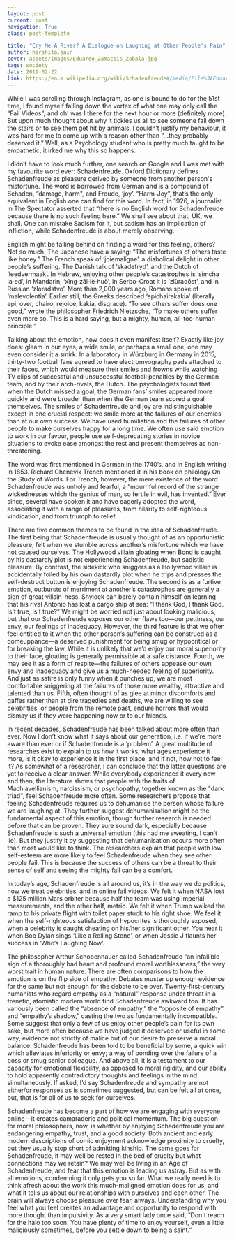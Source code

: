```yaml
---
layout: post
current: post
navigation: True
class: post-template

title: "Cry Me A River? A Dialogue on Laughing at Other People's Pain"
author: harshita.jain
cover: assets/images/Eduardo_Zamacois_Zabala.jpg
tags: society
date: 2019-02-22
link: https://en.m.wikipedia.org/wiki/Schadenfreude#/media/File%3AEduardo_Zamacois_y_Zabala_-_Regreso_al_convento.jpg
---
```

While I was scrolling through Instagram, as one is bound to do for the 51st time, I found myself falling down the vortex of what one may only call the “Fail Videos”; and oh! was I there for the next hour or more (definitely more). But upon much thought about why it tickles us all to see someone fall down the stairs or to see them get hit by animals, I couldn’t justify my behaviour, it was hard for me to come up with a reason other than “...they probably deserved it.” Well, as a Psychology student who is pretty much taught to be empathetic, it irked me why this so happens.

I didn’t have to look much further, one search on Google and I was met with my favourite word ever: Schadenfreude. Oxford Dictionary defines Schadenfreude as pleasure derived by someone from another person's misfortune. The word is borrowed from German and is a compound of Schaden, “damage, harm", and Freude, ‘joy’. “Harm-Joy”, that’s the only equivalent in English one can find for this word. In fact, in 1926, a journalist in The Spectator asserted that “there is no English word for Schadenfreude because there is no such feeling here.” We shall see about that, UK, we shall. One can mistake Sadism for it, but sadism has an implication of infliction, while Schadenfreude is about merely observing.

English might be falling behind on finding a word for this feeling, others? Not so much. The Japanese have a saying: “The misfortunes of others taste like honey.” The French speak of ‘joiemaligne’, a diabolical delight in other people’s suffering. The Danish talk of ‘skadefryd’, and the Dutch of ‘leedvermaak’. In Hebrew, enjoying other people’s catastrophes is ‘simcha la‑ed’, in Mandarin, ‘xìng‑zāi‑lè‑huò’, in Serbo-Croat it is ‘zlùradōst’, and in Russian ‘zloradstvo’. More than 2,000 years ago, Romans spoke of ‘malevolentia’. Earlier still, the Greeks described ‘epichairekakia’ (literally epi, over, chairo, rejoice, kakia, disgrace). “To see others suffer does one good,” wrote the philosopher Friedrich Nietzsche, “To make others suffer even more so. This is a hard saying, but a mighty, human, all-too-human principle.”

Talking about the emotion, how does it even manifest itself? Exactly like joy does: gleam in our eyes, a wide smile, or perhaps a small one, one may even consider it a smirk. In a laboratory in Würzburg in Germany in 2015, thirty-two football fans agreed to have electromyography pads attached to their faces, which would measure their smiles and frowns while watching TV clips of successful and unsuccessful football penalties by the German team, and by their arch-rivals, the Dutch. The psychologists found that when the Dutch missed a goal, the German fans’ smiles appeared more quickly and were broader than when the German team scored a goal themselves. The smiles of Schadenfreude and joy are indistinguishable except in one crucial respect: we smile more at the failures of our enemies than at our own success. We have used humiliation and the failures of other people to make ourselves happy for a long time. We often use said emotion to work in our favour, people use self-deprecating stories in novice situations to evoke ease amongst the rest and present themselves as non-threatening.

The word was first mentioned in German in the 1740’s, and in English writing in 1853. Richard Chenevix Trench mentioned it in his book on philology On the Study of Words. For Trench, however, the mere existence of the word Schadenfreude was unholy and fearful, a “mournful record of the strange wickednesses which the genius of man, so fertile in evil, has invented.” Ever since, several have spoken it and have eagerly adopted the word, associating it with a range of pleasures, from hilarity to self-righteous vindication, and from triumph to relief.

There are five common themes to be found in the idea of Schadenfreude. The first being that Schadenfreude is usually thought of as an opportunistic pleasure, felt when we stumble across another’s misfortune which we have not caused ourselves. The Hollywood villain gloating when Bond is caught by his dastardly plot is not experiencing Schadenfreude, but sadistic pleasure. By contrast, the sidekick who sniggers as a Hollywood villain is accidentally foiled by his own dastardly plot when he trips and presses the self-destruct button is enjoying Schadenfreude. The second is as a furtive emotion, outbursts of merriment at another’s catastrophes are generally a sign of great villain-ness. Shylock can barely contain himself on learning that his rival Antonio has lost a cargo ship at sea: “I thank God, I thank God. Is’t true, is’t true?” We might be worried not just about looking malicious, but that our Schadenfreude exposes our other flaws too—our pettiness, our envy, our feelings of inadequacy. However, the third feature is that we often feel entitled to it when the other person’s suffering can be construed as a comeuppance—a deserved punishment for being smug or hypocritical or for breaking the law. While it is unlikely that we’d enjoy our moral superiority to their face, gloating is generally permissible at a safe distance. Fourth, we may see it as a form of respite—the failures of others appease our own envy and inadequacy and give us a much-needed feeling of superiority. And just as satire is only funny when it punches up, we are most comfortable sniggering at the failures of those more wealthy, attractive and talented than us. Fifth, often thought of as glee at minor discomforts and gaffes rather than at dire tragedies and deaths, we are willing to see celebrities, or people from the remote past, endure horrors that would dismay us if they were happening now or to our friends.

In recent decades, Schadenfreude has been talked about more often than ever. Now I don’t know what it says about our generation, i.e. if we’re more aware than ever or if Schadenfreude is a ‘problem’. A great multitude of researches exist to explain to us how it works, what ages experience it more, is it okay to experience it in the first place, and if not, how not to feel it? As somewhat of a researcher, I can conclude that the latter questions are yet to receive a clear answer. While everybody experiences it every now and then, the literature shows that people with the traits of Machiavellianism, narcissism, or psychopathy, together known as the "dark triad", feel Schadenfreude more often. Some researchers propose that feeling Schadenfreude requires us to dehumanise the person whose failure we are laughing at. They further suggest dehumanisation might be the fundamental aspect of this emotion, though further research is needed before that can be proven. They sure sound dark, especially because Schadenfreude is such a universal emotion (this had me sweating, I can’t lie). But they justify it by suggesting that dehumanisation occurs more often than most would like to think. The researchers explain that people with low self-esteem are more likely to feel Schadenfreude when they see other people fail. This is because the success of others can be a threat to their sense of self and seeing the mighty fall can be a comfort.

In today’s age, Schadenfreude is all around us, it’s in the way we do politics, how we treat celebrities, and in online fail videos. We felt it when NASA lost a $125 million Mars orbiter because half the team was using imperial measurements, and the other half, metric. We felt it when Trump walked the ramp to his private flight with toilet paper stuck to his right shoe. We feel it when the self-righteous satisfaction of hypocrites is thoroughly exposed, when a celebrity is caught cheating on his/her significant other. You hear it when Bob Dylan sings ‘Like a Rolling Stone’, or when Jessie J flaunts her success in ‘Who’s Laughing Now’.

The philosopher Arthur Schopenhauer called Schadenfreude “an infallible sign of a thoroughly bad heart and profound moral worthlessness,” the very worst trait in human nature. There are often comparisons to how the emotion is on the flip side of empathy. Debates muster up enough evidence for the same but not enough for the debate to be over. Twenty-first-century humanists who regard empathy as a “natural” response under threat in a frenetic, atomistic modern world find Schadenfreude awkward too. It has variously been called the “absence of empathy,” the “opposite of empathy” and “empathy’s shadow,” casting the two as fundamentally incompatible. Some suggest that only a few of us enjoy other people’s pain for its own sake, but more often because we have judged it deserved or useful in some way, evidence not strictly of malice but of our desire to preserve a moral balance. Schadenfreude has been told to be beneficial by some, a quick win which alleviates inferiority or envy; a way of bonding over the failure of a boss or smug senior colleague. And above all, it is a testament to our capacity for emotional flexibility, as opposed to moral rigidity, and our ability to hold apparently contradictory thoughts and feelings in the mind simultaneously. If asked, I’d say Schadenfreude and sympathy are not either/or responses as is sometimes suggested, but can be felt all at once, but, that is for all of us to seek for ourselves.

Schadenfreude has become a part of how we are engaging with everyone online – it creates camaraderie and political momentum. The big question for moral philosophers, now, is whether by enjoying Schadenfreude you are endangering empathy, trust, and a good society. Both ancient and early modern descriptions of comic enjoyment acknowledge proximity to cruelty, but they usually stop short of admitting kinship. The same goes for Schadenfreude, it may well be rested in the bed of cruelty but what connections may we retain? We may well be living in an Age of Schadenfreude, and fear that this emotion is leading us astray. But as with all emotions, condemning it only gets you so far. What we really need is to think afresh about the work this much-maligned emotion does for us, and what it tells us about our relationships with ourselves and each other. The brain will always choose pleasure over fear, always. Understanding why you feel what you feel creates an advantage and opportunity to respond with more thought than impulsivity. As a very smart lady once said, “Don't reach for the halo too soon. You have plenty of time to enjoy yourself, even a little maliciously sometimes, before you settle down to being a saint.”
